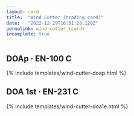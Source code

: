 ```yaml
---
layout: card
title:  "Wind Cutter (trading card)"
date:   "2022-12-29T16:01:28.120Z"
permalink: wind-cutter_(card)
incomplete: true
---
```


## DOAp &middot; EN-100 C

{% include templates/wind-cutter-doap.html %}


## DOA 1st &middot; EN-231 C

{% include templates/wind-cutter-doa1e.html %}
